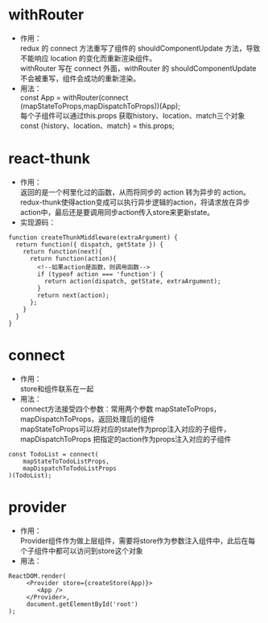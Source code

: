 # withRouter
* 作用：<br>
 redux 的 connect 方法重写了组件的 shouldComponentUpdate 方法，导致不能响应 location 的变化而重新渲染组件。<br>
 withRouter 写在 connect 外面，withRouter 的 shouldComponentUpdate 不会被重写，组件会成功的重新渲染。<br>
* 用法：<br>
const App = withRouter(connect (mapStateToProps,mapDispatchToProps))(App);<br>
每个子组件可以通过this.props 获取history、location、match三个对象<br>
const {history、location、match} = this.props;<br>

# react-thunk
* 作用：<br>
返回的是一个柯里化过的函数，从而将同步的 action 转为异步的 action。 <br>
redux-thunk使得action变成可以执行异步逻辑的action，将请求放在异步action中，最后还是要调用同步action传入store来更新state。 <br>
* 实现源码：<br>
```
function createThunkMiddleware(extraArgument) {
  return function({ dispatch, getState }) {
    return function(next){
      return function(action){
        <!--如果action是函数，则调用函数-->
        if (typeof action === 'function') {
          return action(dispatch, getState, extraArgument);
        }
        return next(action);
      };
    }
  }
}
```
# connect
* 作用：<br>
store和组件联系在一起 <br> 
* 用法：<br>
connect方法接受四个参数：常用两个参数 mapStateToProps，mapDispatchToProps，返回处理后的组件<br>
mapStateToProps可以将对应的state作为prop注入对应的子组件，mapDispatchToProps 把指定的action作为props注入对应的子组件<br>
```
const TodoList = connect(
    mapStateToTodoListProps,
    mapDispatchToTodoListProps
)(TodoList);
```
# provider
* 作用：<br> 
Provider组件作为做上层组件，需要将store作为参数注入组件中，此后在每个子组件中都可以访问到store这个对象<br>
* 用法：<br>
```
ReactDOM.render(
     <Provider store={createStore(App)}>
        <App />
     </Provider>,
     document.getElementById('root')
);
```
